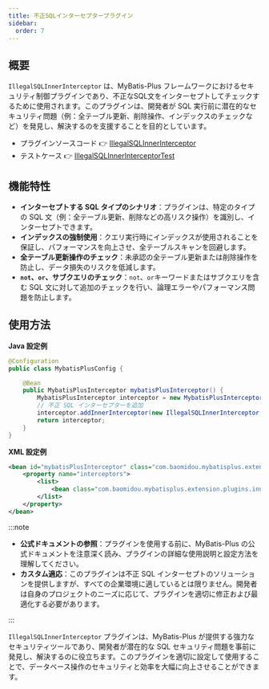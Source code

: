 ```yaml
---
title: 不正SQLインターセプタープラグイン
sidebar:
  order: 7
---
```


## 概要

`IllegalSQLInnerInterceptor` は、MyBatis-Plus フレームワークにおけるセキュリティ制御プラグインであり、不正なSQL文をインターセプトしてチェックするために使用されます。このプラグインは、開発者が SQL 実行前に潜在的なセキュリティ問題（例：全テーブル更新、削除操作、インデックスのチェックなど）を発見し、解決するのを支援することを目的としています。

- プラグインソースコード 👉 [IllegalSQLInnerInterceptor](https://gitee.com/baomidou/mybatis-plus/blob/3.0/mybatis-plus-jsqlparser-support/mybatis-plus-jsqlparser/src/main/java/com/baomidou/mybatisplus/extension/plugins/inner/IllegalSQLInnerInterceptor.java)
- テストケース 👉 [IllegalSQLInnerInterceptorTest](https://gitee.com/baomidou/mybatis-plus/blob/3.0/mybatis-plus-jsqlparser-support/mybatis-plus-jsqlparser/src/test/java/com/baomidou/mybatisplus/test/extension/plugins/inner/IllegalSQLInnerInterceptorTest.java)

## 機能特性

- **インターセプトする SQL タイプのシナリオ**：プラグインは、特定のタイプの SQL 文（例：全テーブル更新、削除などの高リスク操作）を識別し、インターセプトできます。
- **インデックスの強制使用**：クエリ実行時にインデックスが使用されることを保証し、パフォーマンスを向上させ、全テーブルスキャンを回避します。
- **全テーブル更新操作のチェック**：未承認の全テーブル更新または削除操作を防止し、データ損失のリスクを低減します。
- **`not`、`or`、サブクエリのチェック**：`not`、`or`キーワードまたはサブクエリを含む SQL 文に対して追加のチェックを行い、論理エラーやパフォーマンス問題を防止します。

## 使用方法

**Java 設定例**

```java
@Configuration
public class MybatisPlusConfig {

    @Bean
    public MybatisPlusInterceptor mybatisPlusInterceptor() {
        MybatisPlusInterceptor interceptor = new MybatisPlusInterceptor();
        // 不正 SQL インターセプターを追加
        interceptor.addInnerInterceptor(new IllegalSQLInnerInterceptor());
        return interceptor;
    }
}
```

**XML 設定例**

```xml
<bean id="mybatisPlusInterceptor" class="com.baomidou.mybatisplus.extension.plugins.MybatisPlusInterceptor">
    <property name="interceptors">
        <list>
            <bean class="com.baomidou.mybatisplus.extension.plugins.inner.IllegalSQLInnerInterceptor"/>
        </list>
    </property>
</bean>
```

:::note

- **公式ドキュメントの参照**：プラグインを使用する前に、MyBatis-Plus の公式ドキュメントを注意深く読み、プラグインの詳細な使用説明と設定方法を理解してください。
- **カスタム適応**：このプラグインは不正 SQL インターセプトのソリューションを提供しますが、すべての企業環境に適しているとは限りません。開発者は自身のプロジェクトのニーズに応じて、プラグインを適切に修正および最適化する必要があります。

:::

`IllegalSQLInnerInterceptor` プラグインは、MyBatis-Plus が提供する強力なセキュリティツールであり、開発者が潜在的な SQL セキュリティ問題を事前に発見し、解決するのに役立ちます。このプラグインを適切に設定して使用することで、データベース操作のセキュリティと効率を大幅に向上させることができます。

